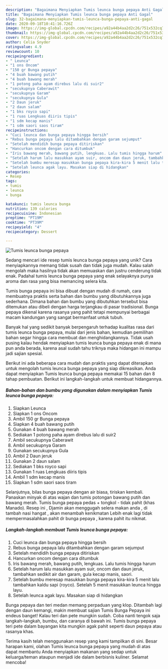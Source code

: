 ```yaml
---
description: "Bagaimana Menyiapkan Tumis leunca bunga pepaya Anti Gagal"
title: "Bagaimana Menyiapkan Tumis leunca bunga pepaya Anti Gagal"
slug: 32-bagaimana-menyiapkan-tumis-leunca-bunga-pepaya-anti-gagal
date: 2020-09-18T10:41:16.726Z
image: https://img-global.cpcdn.com/recipes/a92a44b4aa2d2c26/751x532cq70/tumis-leunca-bunga-pepaya-foto-resep-utama.jpg
thumbnail: https://img-global.cpcdn.com/recipes/a92a44b4aa2d2c26/751x532cq70/tumis-leunca-bunga-pepaya-foto-resep-utama.jpg
cover: https://img-global.cpcdn.com/recipes/a92a44b4aa2d2c26/751x532cq70/tumis-leunca-bunga-pepaya-foto-resep-utama.jpg
author: Celia Snyder
ratingvalue: 4.9
reviewcount: 10
recipeingredient:
- " Leunca"
- "1 ons Oncom"
- "150 gr Bunga pepaya"
- "4 buah bawang putih"
- "4 buah bawang merah"
- "1 potong paha ayam direbus lalu di suir2"
- "secukupnya Caberawit"
- "secukupnya Garam"
- "secukupnya Gula"
- "2 Daun jeruk"
- "2 daun salam"
- "1 bks royco sapi"
- "1 ruas Lengkuas diiris tipis"
- "1 sdm kecap manis"
- "1 sdm saori saos tiram"
recipeinstructions:
- "Cuci leunca dan bunga pepaya hingga bersih"
- "Rebus bunga pepaya lalu ditambahkan dengan garam sejumput"
- "Setelah mendidih bunga pepaya ditiriskan"
- "Hancurkan oncom dengan cara ditumbuk"
- "Iris bawang merah, bawang putih, lengkuas. Lalu tumis hingga harum"
- "Setelah harum lalu masukkan ayam suir, oncom dan daun jeruk, tambahkan sedikit air dan garam, gula kecap manis, saori."
- "Setelah bumbu meresap masukkan bunga pepaya kira-kira 5 menit lalu tambahkan kaldu sapi (royco). Setelah 5 menit masukkan leunca hingga layu."
- "Setelah leunca agak layu. Masakan siap di hidangkan"
categories:
- Resep
tags:
- tumis
- leunca
- bunga

katakunci: tumis leunca bunga 
nutrition: 139 calories
recipecuisine: Indonesian
preptime: "PT19M"
cooktime: "PT39M"
recipeyield: "4"
recipecategory: Dessert

---
```



![Tumis leunca bunga pepaya](https://img-global.cpcdn.com/recipes/a92a44b4aa2d2c26/751x532cq70/tumis-leunca-bunga-pepaya-foto-resep-utama.jpg)

Sedang mencari ide resep tumis leunca bunga pepaya yang unik? Cara menyiapkannya memang tidak susah dan tidak juga mudah. Kalau salah mengolah maka hasilnya tidak akan memuaskan dan justru cenderung tidak enak. Padahal tumis leunca bunga pepaya yang enak selayaknya punya aroma dan rasa yang bisa memancing selera kita.

Tumis bunga pepaya ini bisa dibuat dengan mudah di rumah, cara membuatnya praktis serta bahan dan bumbu yang dibutuhkannya juga sederhana. Dimana bahan dan bumbu yang dibutuhkan tersebut bisa ditemukan atau dibeli dengan harga terjangkau di pasar tradisional. Bunga pepaya dikenal karena rasanya yang pahit tetapi mempunyai berbagai macam kandungan yang sangat bermanfaat untuk tubuh.

Banyak hal yang sedikit banyak berpengaruh terhadap kualitas rasa dari tumis leunca bunga pepaya, mulai dari jenis bahan, kemudian pemilihan bahan segar hingga cara membuat dan menghidangkannya. Tidak usah pusing kalau hendak menyiapkan tumis leunca bunga pepaya enak di mana pun anda berada, karena asal sudah tahu triknya maka hidangan ini mampu jadi sajian spesial.


Berikut ini ada beberapa cara mudah dan praktis yang dapat diterapkan untuk mengolah tumis leunca bunga pepaya yang siap dikreasikan. Anda dapat menyiapkan Tumis leunca bunga pepaya memakai 15 bahan dan 8 tahap pembuatan. Berikut ini langkah-langkah untuk membuat hidangannya.

<!--inarticleads1-->

##### Bahan-bahan dan bumbu yang digunakan dalam menyiapkan Tumis leunca bunga pepaya:

1. Siapkan  Leunca
1. Siapkan 1 ons Oncom
1. Ambil 150 gr Bunga pepaya
1. Siapkan 4 buah bawang putih
1. Gunakan 4 buah bawang merah
1. Sediakan 1 potong paha ayam direbus lalu di suir2
1. Ambil secukupnya Caberawit
1. Ambil secukupnya Garam
1. Gunakan secukupnya Gula
1. Ambil 2 Daun jeruk
1. Gunakan 2 daun salam
1. Sediakan 1 bks royco sapi
1. Gunakan 1 ruas Lengkuas diiris tipis
1. Ambil 1 sdm kecap manis
1. Siapkan 1 sdm saori saos tiram


Selanjutnya, bilas bunga pepaya dengan air biasa, tiriskan kembali. Panaskan minyak di atas wajan dan tumis potongan bawang putih dan bawang merah. Tumis bunga pepaya pedas + tongkol - tidak pahit (khas Manado). Resep ini , Djamin akan menggugah selera makan anda , di tambah nasi hangat , akan menambah kenikmatan Lebih enak lagi tidak mempermasalahkan pahit dr bunga pepaya , karena pahit itu nikmat. 

<!--inarticleads2-->

##### Langkah-langkah membuat Tumis leunca bunga pepaya:

1. Cuci leunca dan bunga pepaya hingga bersih
1. Rebus bunga pepaya lalu ditambahkan dengan garam sejumput
1. Setelah mendidih bunga pepaya ditiriskan
1. Hancurkan oncom dengan cara ditumbuk
1. Iris bawang merah, bawang putih, lengkuas. Lalu tumis hingga harum
1. Setelah harum lalu masukkan ayam suir, oncom dan daun jeruk, tambahkan sedikit air dan garam, gula kecap manis, saori.
1. Setelah bumbu meresap masukkan bunga pepaya kira-kira 5 menit lalu tambahkan kaldu sapi (royco). Setelah 5 menit masukkan leunca hingga layu.
1. Setelah leunca agak layu. Masakan siap di hidangkan


Bunga pepaya dan teri medan memang perpaduan yang klop. Ditambah lagi dengan daun kemangi, makin membuat sajian Tumis Bunga Pepaya ini endeus banget! Kalau teri dan pete mungkin sudah. Coba nanti tengok saja langkah-langkah, bumbu, dan caranya di bawah ini. Tumis bunga pepaya teri pete dalam bayangan kita mungkin agak pahit seperti daun pepaya atau rasanya khas. 

Terima kasih telah menggunakan resep yang kami tampilkan di sini. Besar harapan kami, olahan Tumis leunca bunga pepaya yang mudah di atas dapat membantu Anda menyiapkan makanan yang sedap untuk keluarga/teman ataupun menjadi ide dalam berbisnis kuliner. Selamat mencoba!
